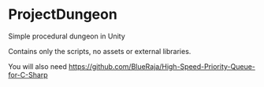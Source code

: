 # ProjectDungeon
Simple procedural dungeon in Unity

Contains only the scripts, no assets or external libraries.

You will also need 
https://github.com/BlueRaja/High-Speed-Priority-Queue-for-C-Sharp
